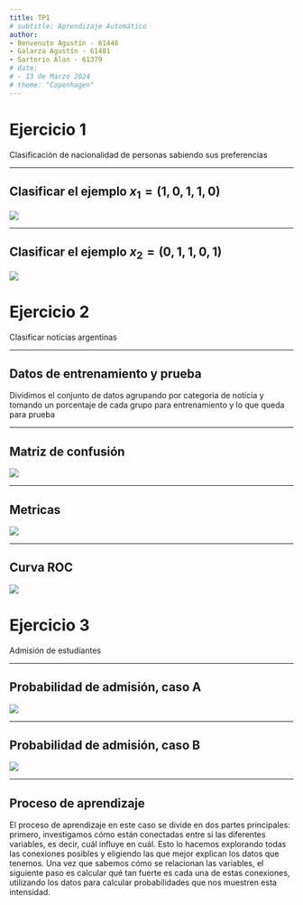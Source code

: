 ```yaml
---
title: TP1
# subtitle: Aprendizaje Automático
author:
- Benvenuto Agustín - 61448
- Galarza Agustín - 61481
- Sartorio Alan - 61379
# date:
# - 13 de Marzo 2024
# theme: "Copenhagen"
---
```


# Ejercicio 1

Clasificación de nacionalidad de personas sabiendo sus preferencias

---

## Clasificar el ejemplo $x_1 = (1, 0, 1, 1, 0)$

![](./plots/x1.svg)

---

## Clasificar el ejemplo $x_2 = (0, 1, 1, 0, 1)$

![](./plots/x2.svg)



# Ejercicio 2

Clasificar noticias argentinas

---

## Datos de entrenamiento y prueba

Dividimos el conjunto de datos agrupando por categoria de noticia y tomando un porcentaje de cada grupo para entrenamiento y lo que queda para prueba

---

## Matriz de confusión

![](./plots/2_confusion_matrix.svg)

---

## Metricas

![](./plots/2_metrics.svg)

---

## Curva ROC

![](./plots/2_roc_curve.svg)




# Ejercicio 3

Admisión de estudiantes

---

## Probabilidad de admisión, caso A

![](./plots/3_a.svg)

---

## Probabilidad de admisión, caso B

![](./plots/3_b.svg)

---

## Proceso de aprendizaje

El proceso de aprendizaje en este caso se divide en dos partes principales: primero, investigamos cómo están conectadas entre sí las diferentes variables, es decir, cuál influye en cuál. Esto lo hacemos explorando todas las conexiones posibles y eligiendo las que mejor explican los datos que tenemos. Una vez que sabemos cómo se relacionan las variables, el siguiente paso es calcular qué tan fuerte es cada una de estas conexiones, utilizando los datos para calcular probabilidades que nos muestren esta intensidad.
